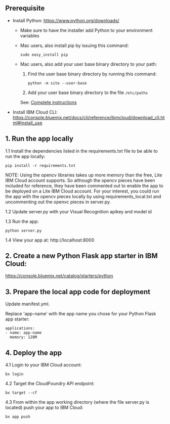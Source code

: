 ## Prerequisite

- Install Python: https://www.python.org/downloads/

    - Make sure to have the installer add Python to your environment variables
    - Mac users, also install pip by issuing this command:
        ```
        sudo easy_install pip
        ```
    - Mac users, also add your user base binary directory to your path:
    
        1.  Find the user base binary directory by running this command:
            ```
            python -m site --user-base
            ```
        2.  Add your user base binary directory to the file `/etc/paths`
        
        See: [Complete instructions](https://www.architectryan.com/2012/10/02/add-to-the-path-on-mac-os-x-mountain-lion/)


- Install IBM Cloud CLI: https://console.bluemix.net/docs/cli/reference/ibmcloud/download_cli.html#install_use


## 1. Run the app locally

1.1 Install the dependencies listed in the requirements.txt file to be able to run the app locally:
```
pip install -r requirements.txt
```

NOTE: Using the opencv libraries takes up more memory than the free, Lite IBM Cloud account supports.  So although the opencv pieces have been included for reference, they have been commented out to enable the app to be deployed on a Lite IBM Cloud account.  For your interest, you could run the app with the opencv pieces locally by using requirements_local.txt and uncommenting out the openvc pieces in server.py.

1.2 Update server.py with your Visual Recognition apikey and model id

1.3 Run the app:
```
python server.py
```

1.4 View your app at: http://localhost:8000



## 2. Create a new Python Flask app starter in IBM Cloud:

https://console.bluemix.net/catalog/starters/python



## 3. Prepare the local app code for deployment

Update manifest.yml.

Replace 'app-name' with the app name you chose for your Python Flask app starter:
```
applications:
- name: app-name
  memory: 128M
```



## 4. Deploy the app

4.1 Login to your IBM Cloud account:
```
bx login
```

4.2 Target the CloudFoundry API endpoint:
```
bx target --cf
```

4.3 From within the app working directory (where the file server.py is located) push your app to IBM Cloud:
```
bx app push
```
